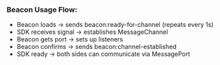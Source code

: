 ### Beacon Usage Flow:
- Beacon loads → sends beacon:ready-for-channel (repeats every 1s)
- SDK receives signal → establishes MessageChannel
- Beacon gets port → sets up listeners
- Beacon confirms → sends beacon:channel-established
- SDK ready → both sides can communicate via MessagePort
